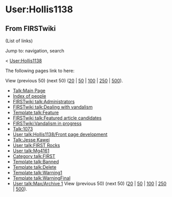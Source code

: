 # User:Hollis1138

## From FIRSTwiki

(List of links)

Jump to: navigation, search

< [User:Hollis1138](/index.php?title=User:Hollis1138&redirect=no "User:Hollis1138")

The following pages link to here:

View (previous 50) (next 50) ([20](/index.php?title=Special:Whatlinkshere/User:Hollis1138&limit=20&from=0 "Special:Whatlinkshere/User:Hollis1138") | [50](/index.php?title=Special:Whatlinkshere/User:Hollis1138&limit=50&from=0 "Special:Whatlinkshere/User:Hollis1138") | [100](/index.php?title=Special:Whatlinkshere/User:Hollis1138&limit=100&from=0 "Special:Whatlinkshere/User:Hollis1138") | [250](/index.php?title=Special:Whatlinkshere/User:Hollis1138&limit=250&from=0 "Special:Whatlinkshere/User:Hollis1138") | [500](/index.php?title=Special:Whatlinkshere/User:Hollis1138&limit=500&from=0 "Special:Whatlinkshere/User:Hollis1138")).

- [Talk:Main Page](Talk:Main_Page "Talk:Main Page")
- [Index of people](Index_of_people "Index of people")
- [FIRSTwiki talk:Administrators](FIRSTwiki_talk:Administrators "FIRSTwiki talk:Administrators")
- [FIRSTwiki talk:Dealing with vandalism](FIRSTwiki_talk:Dealing_with_vandalism "FIRSTwiki talk:Dealing with vandalism")
- [Template talk:Feature](Template_talk:Feature "Template talk:Feature")
- [FIRSTwiki talk:Featured article candidates](FIRSTwiki_talk:Featured_article_candidates "FIRSTwiki talk:Featured article candidates")
- [FIRSTwiki:Vandalism in progress](FIRSTwiki:Vandalism_in_progress "FIRSTwiki:Vandalism in progress")
- [Talk:1073](Talk:1073 "Talk:1073")
- [User talk:Hollis1138/Front page development](User_talk:Hollis1138/Front_page_development "User talk:Hollis1138/Front page development")
- [Talk:Jesse Kawei](Talk:Jesse_Kawei "Talk:Jesse Kawei")
- [User talk:FIRST Rocks](User_talk:FIRST_Rocks "User talk:FIRST Rocks")
- [User talk:Mg4161](User_talk:Mg4161 "User talk:Mg4161")
- [Category talk:FIRST](Category_talk:FIRST "Category talk:FIRST")
- [Template talk:Banned](Template_talk:Banned "Template talk:Banned")
- [Template talk:Delete](Template_talk:Delete "Template talk:Delete")
- [Template talk:Warning1](Template_talk:Warning1 "Template talk:Warning1")
- [Template talk:WarningFinal](Template_talk:WarningFinal "Template talk:WarningFinal")
- [User talk:Max/Archive 1](User_talk:Max/Archive_1 "User talk:Max/Archive 1") View (previous 50) (next 50) ([20](/index.php?title=Special:Whatlinkshere/User:Hollis1138&limit=20&from=0 "Special:Whatlinkshere/User:Hollis1138") | [50](/index.php?title=Special:Whatlinkshere/User:Hollis1138&limit=50&from=0 "Special:Whatlinkshere/User:Hollis1138") | [100](/index.php?title=Special:Whatlinkshere/User:Hollis1138&limit=100&from=0 "Special:Whatlinkshere/User:Hollis1138") | [250](/index.php?title=Special:Whatlinkshere/User:Hollis1138&limit=250&from=0 "Special:Whatlinkshere/User:Hollis1138") | [500](/index.php?title=Special:Whatlinkshere/User:Hollis1138&limit=500&from=0 "Special:Whatlinkshere/User:Hollis1138")).
